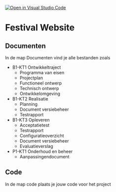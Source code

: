 [![Open in Visual Studio Code](https://classroom.github.com/assets/open-in-vscode-f059dc9a6f8d3a56e377f745f24479a46679e63a5d9fe6f495e02850cd0d8118.svg)](https://classroom.github.com/online_ide?assignment_repo_id=5793108&assignment_repo_type=AssignmentRepo)
# Festival Website
## Documenten
In de map Documenten vind je alle bestanden zoals
- B1-KT1 Ontwikkeltraject
  - Programma van eisen
  - Projectplan
  - Functioneel ontwerp
  - Technisch ontwerp
  - Ontwikkelomgeving
- B1-KT2 Realisatie
  - Planning
  - Document versiebeheer
  - Testrapport
- B1-KT3 Opleveren
  - Acceptatietest
  - Testrapport
  - Configuratieoverzicht
  - Document versiebeheer
  - Evaluatieverslag
- P1-KT1 Onderhoud en beheer  
  - Aanpassingendocument

## Code
In de map code plaats je jouw code voor het project
